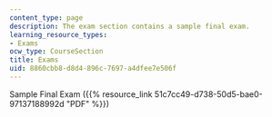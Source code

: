 ```yaml
---
content_type: page
description: The exam section contains a sample final exam.
learning_resource_types:
- Exams
ocw_type: CourseSection
title: Exams
uid: 8860cbb8-d8d4-896c-7697-a4dfee7e506f
---
```


Sample Final Exam ({{% resource_link 51c7cc49-d738-50d5-bae0-97137188992d "PDF" %}})